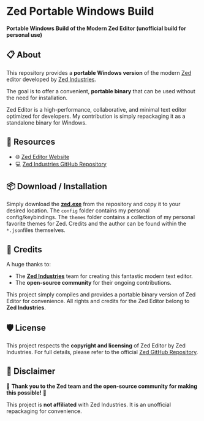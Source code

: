 # Zed Portable Windows Build 

**Portable Windows Build of the Modern Zed Editor (unofficial build for personal use)**



## 📋 About

This repository provides a **portable Windows version** of the modern [Zed](https://zed.dev) editor developed by [Zed Industries](https://github.com/zed-industries/zed). 

The goal is to offer a convenient, **portable binary** that can be used without the need for installation.

Zed Editor is a high-performance, collaborative, and minimal text editor optimized for developers. My contribution is simply repackaging it as a standalone binary for Windows.



## 🔗 Resources
- 🌐 [Zed Editor Website](https://zed.dev)
- 💻 [Zed Industries GitHub Repository](https://github.com/zed-industries/zed)



## 📦 Download / Installation

Simply download the **[zed.exe](https://github.com/Julian-Bruyers/zed/raw/refs/heads/main/zed.exe)** from the repository and copy it to your desired location. The `config` folder contains my personal config/keybindings. The `themes` folder contains
a collection of my personal favorite themes for Zed. Credits and the author can be found within the `*.json`files themselves.


## 🙏 Credits

A huge thanks to:
- The **[Zed Industries](https://zed.dev)** team for creating this fantastic modern text editor.
- The **open-source community** for their ongoing contributions.

This project simply compiles and provides a portable binary version of Zed Editor for convenience. All rights and credits for the Zed Editor belong to **Zed Industries**.



## 🛡️ License

This project respects the **copyright and licensing** of Zed Editor by Zed Industries. For full details, please refer to the official [Zed GitHub Repository](https://github.com/zed-industries/zed).



## 💬 Disclaimer

📣 **Thank you to the Zed team and the open-source community for making this possible!** 📣

This project is **not affiliated** with Zed Industries. It is an unofficial repackaging for convenience.
